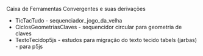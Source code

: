 Caixa de Ferramentas Convergentes e suas derivações

- TicTacTudo - sequenciador_jogo_da_velha
- CiclosGeometriasClaves - sequencidor circular para geometria de claves
- TextoTecidop5js - estudos para migração do texto tecido tabels (jarbas) - para p5js
